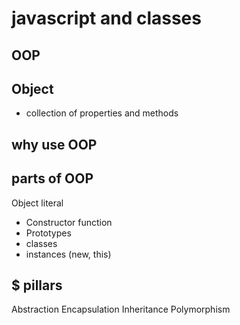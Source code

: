 # javascript and classes

## OOP

## Object
- collection of properties and methods

## why use OOP

## parts of OOP
Object literal

- Constructor function
- Prototypes
- classes
- instances (new, this)

## $ pillars 
Abstraction
Encapsulation
Inheritance
Polymorphism

